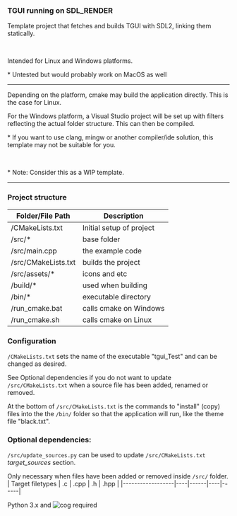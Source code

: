 ### TGUI running on SDL_RENDER
<p>Template project that fetches and builds TGUI with SDL2, linking them statically.</p>
<br>
<p>Intended for Linux and Windows platforms.</p>
<p>* Untested but would probably work on MacOS as well</p>
<hr>
<p>Depending on the platform, cmake may build the application directly. This is the case for Linux.</p>
<p>For the Windows platform, a Visual Studio project will be set up with filters reflecting the actual folder structure. This can then be compiled.</p>
<p>* If you want to use clang, mingw or another compiler/ide solution, this template may not be suitable for you.</p>
<br><p>* Note: Consider this as a WIP template.</p>
<hr>

### Project structure
| Folder/File Path | Description           |
|-----------------|-----------------------|
| /CMakeLists.txt | Initial setup of project |
| /src/*           | base folder           |
| /src/main.cpp   | the example code      |
| /src/CMakeLists.txt | builds the project |
| /src/assets/*    | icons and etc         |
| /build/*         | used when building    |
| /bin/*           | executable directory  |
| /run_cmake.bat     | calls cmake on Windows |
| /run_cmake.sh     | calls cmake on Linux |

### Configuration
```/CMakeLists.txt``` sets the name of the executable "tgui_Test" and can be changed as desired. 

See Optional dependencies if you do not want to update ```/src/CMakeLists.txt``` when a source file has been added, renamed or removed.

At the bottom of ```/src/CMakeLists.txt``` is the commands to "install" (copy) files into the the ```/bin/``` folder so that the application will run, like the theme file "black.txt".

### Optional dependencies:
```/src/update_sources.py``` can be used to update ```/src/CMakeLists.txt``` *target_sources* section.

Only necessary when files have been added or removed inside ```/src/``` folder.
| Target filetypes | .c | .cpp | .h | .hpp |
|------------------|----|------|----|------|

Python 3.x and ![cog](https://github.com/nedbat/cog) required
